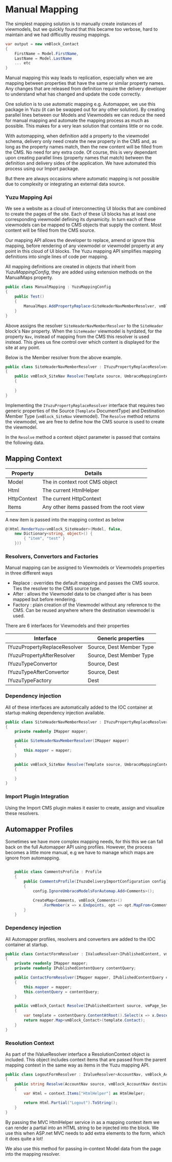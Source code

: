 # Manual Mapping

The simplest mapping solution is to manually create instances of viewmodels, but we quickly found that this became too verbose, hard to maintain and we had difficultly reusing mappings.

``` c#
var output = new vmBlock_Contact
{
    FirstName = Model.FirstName,
    LastName = Model.LastName
    ... etc
}
```

Manual mapping this way leads to replication, especially when we are mapping between properties that have the same or similar property names. Any changes that are released from definition require the delivery developer to understand what has changed and update the code correctly. 

One solution is to use automatic mapping e.g. Automapper, we use this package in Yuzu (it can be swapped out for any other solution). By creating parallel lines between our Models and Viewmodels we can reduce the need for manual mapping and automate the mapping process as much as possible. This makes for a very lean solution that contains little or no code. 

With automapping, when definition add a property to the viewmodel schema, delivery only need create the new property in the CMS and, as long as the property names match, then the new content will be filled from the CMS. No need for any extra code. Of course, this is very dependant upon creating parallel lines (property names that match) between the definition and delivery sides of the application. We have automated this process using our Import package.

But there are always occasions where automatic mapping is not possible due to complexity or integrating an external data source.

### Yuzu Mapping Api

We see a website as a cloud of interconnecting UI blocks that are combined to create the pages of the site. Each of these UI blocks has at least one corresponding viewmodel defining its dynamicity. In turn each of these viewmodels can be mapped to CMS objects that supply the content. Most content will be filled from the CMS source. 

Our mapping API allows the developer to replace, amend or ignore this mapping, before rendering of any viewmodel or viewmodel property at any point in this cloud of UI blocks. The Yuzu mapping API simplifies mapping definitions into single lines of code per mapping.

All mapping definitions are created in objects that inherit from *YuzuMappingConfig*, they are added using extension methods on the ManualMaps property. 

``` c#
public class ManualMapping : YuzuMappingConfig
{
    public Test()
    {
        ManualMaps.AddPropertyReplace<SiteHeaderNavMemberResolver, vmBlock_SiteHeader>(x => x.Nav);
    }
}
```

Above assigns the resolver `SiteHeaderNavMemberResolver` to the `SiteHeader` block's Nav property. When the `SiteHeader` viewmodel is hyrdated, for the property `Nav`, instead of mapping from the CMS this resolver is used instead. This gives us fine control over which content is displayed for the site at any point. 

Below is the Member resolver from the above example.

``` c#
public class SiteHeaderNavMemberResolver : IYuzuPropertyReplaceResolver<Template, vmBlock_SiteNav>
{
    public vmBlock_SiteNav Resolve(Template source, UmbracoMappingContext context)
    {
        
    }
}
```

Implementing the `IYuzuPropertyReplaceResolver` interface that requires two generic properties of the Source (`Template` DocumentType) and Destination Member Type (`vmBlock_SiteNav` viewmodel). The `Resolve` method returns the viewmodel, we are free to define how the CMS source is used to create the viewmodel. 

In the `Resolve` method a context object parameter is passed that contains the following data.

## Mapping Context

| Property    			    	| Details 			                                  |
| ----------------------------- | ----------------------------------------------------|
| Model          		        | The in context root CMS object                      |
| Html              		    | The current HtmlHelper                              |
| HttpContext               	| The current HttpContext                             |
| Items                    		| Any other items passed from the root view           |

A new item is passed into the mapping context as below

``` c#
@(Html.RenderYuzu<vmBlock_SiteHeader>(Model, false, 
    new Dictionary<string, object>() { 
        { "item", "test" } 
    }))
```

### Resolvers, Convertors and Factories

Manual mapping can be assigned to Viewmodels or Viewmodels properties in three different ways

- Replace : overrides the default mapping and passes the CMS source. Ties the resolver to the CMS source type.
- After : allows the Viewmodel data to be changed after is has been mapped but before rendering.
- Factory : plain creation of the Viewmodel without any reference to the CMS. Can be reused anywhere where the destination viewmodel is used. 

There are 6 interfaces for Viewmodels and their properties

| Interface    			    	| Generic properties 			|
| ----------------------------- | ------------------------------|
| IYuzuPropertyReplaceResolver  | Source, Dest Member Type      |
| IYuzuPropertyAfterResolver    | Source, Dest Member Type      |
| IYuzuTypeConvertor            | Source, Dest                  |
| IYuzuTypeAfterConvertor       | Source, Dest                  |
| IYuzuTypeFactory              | Dest                          |

### Dependency injection

All of these interfaces are automatically added to the IOC container at startup making dependency injection available.

``` c#
public class SiteHeaderNavMemberResolver : IYuzuPropertyReplaceResolver<Template, vmBlock_SiteNav>
{
    private readonly IMapper mapper;

    public SiteHeaderNavMemberResolver(IMapper mapper)
    {
        this.mapper = mapper;
    }

    public vmBlock_SiteNav Resolve(Template source, UmbracoMappingContext context)
    {

    }
}
```

### Import Plugin Integration

Using the Import CMS plugin makes it easier to create, assign and visualize these resolvers.  

## Automapper Profiles

Sometimes we have more complex mapping needs, for this this we can fall back on the full Automapper API using profiles. However, the process becomes a little more manual, e.g we have to manage which maps are ignore from automapping.

``` c#

    public class CommentsProfile : Profile
    {
        public CommentsProfile(IYuzuDeliveryImportConfiguration config)
        {
            config.IgnoreUmbracoModelsForAutomap.Add<Comments>();

            CreateMap<Comments, vmBlock_Comments>()
                .ForMember(x => x.Endpoints, opt => opt.MapFrom<CommentsEndpointResolver>());
        }
    }

```

### Dependency injection

All Automapper profiles, resolvers and converters are added to the IOC container at startup. 

``` c#
public class ContactFormResolver : IValueResolver<IPublishedContent, vmPage_SectionGridPage, vmBlock_Contact>
{
    private readonly IMapper mapper;
    private readonly IPublishedContentQuery contentQuery;

    public ContactFormResolver(IMapper mapper, IPublishedContentQuery contentQuery)
    {
        this.mapper = mapper;
        this.contentQuery = contentQuery;
    }

    public vmBlock_Contact Resolve(IPublishedContent source, vmPage_SectionGridPage destination, vmBlock_Contact destMember, ResolutionContext context)
    {
        var template = contentQuery.ContentAtRoot().Select(x => x.Descendant<Template>()).FirstOrDefault();
        return mapper.Map<vmBlock_Contact>(template.Contact);
    }
}
```

### Resolution Context

As part of the IValueResolver interface a ResolutionContext object is included. This object includes context items that are passed from the parent mapping context in the same way as items in the Yuzu mapping API. 

``` c#
public class LogoutFormResolver : IValueResolver<AccountNav, vmBlock_AccountNav, string>
{
    public string Resolve(AccountNav source, vmBlock_AccountNav destination, string destMember, ResolutionContext context)
    {
        var Html = context.Items["HtmlHelper"] as HtmlHelper;

        return Html.Partial("Logout").ToString();
    }
}
```

By passing the MVC HtmlHelper service in as a mapping context item we can render a partial into an HTML string to be injected into the block. We use this when ASP.net MVC needs to add extra elements to the form, which it does quite a lot!

We also use this method for passing in-context Model data from the page into the mapping resolver.
